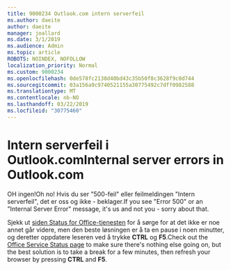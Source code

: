 ```yaml
---
title: 9000234 Outlook.com intern serverfeil
ms.author: daeite
author: daeite
manager: joallard
ms.date: 3/1/2019
ms.audience: Admin
ms.topic: article
ROBOTS: NOINDEX, NOFOLLOW
localization_priority: Normal
ms.custom: 9000234
ms.openlocfilehash: 0de578fc2138d40bd43c35b50f8c3628f9c0d744
ms.sourcegitcommit: 03a156a9c9740521155a30775492c7dff0982588
ms.translationtype: MT
ms.contentlocale: nb-NO
ms.lasthandoff: 03/22/2019
ms.locfileid: "30775460"
---
```

# <a name="internal-server-errors-in-outlookcom"></a><span data-ttu-id="fc92e-102">Intern serverfeil i Outlook.com</span><span class="sxs-lookup"><span data-stu-id="fc92e-102">Internal server errors in Outlook.com</span></span>

<span data-ttu-id="fc92e-103">OH ingen!</span><span class="sxs-lookup"><span data-stu-id="fc92e-103">Oh no!</span></span> <span data-ttu-id="fc92e-104">Hvis du ser "500-feil" eller feilmeldingen "Intern serverfeil", det er oss og ikke - beklager.</span><span class="sxs-lookup"><span data-stu-id="fc92e-104">If you see "Error 500" or an "Internal Server Error" message, it's us and not you - sorry about that.</span></span>

<span data-ttu-id="fc92e-105">Sjekk ut [siden Status for Office-tjenesten](https://portal.office.com/servicestatus) for å sørge for at det ikke er noe annet går videre, men den beste løsningen er å ta en pause i noen minutter, og deretter oppdatere leseren ved å trykke **CTRL** og **F5**.</span><span class="sxs-lookup"><span data-stu-id="fc92e-105">Check out the [Office Service Status page](https://portal.office.com/servicestatus) to make sure there's nothing else going on, but the best solution is to take a break for a few minutes, then refresh your browser by pressing **CTRL** and **F5**.</span></span>